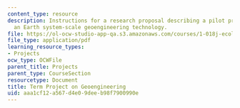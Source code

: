 ```yaml
---
content_type: resource
description: Instructions for a research proposal describing a pilot project for assessing
  an Earth system-scale geoengineering technology.
file: https://ol-ocw-studio-app-qa.s3.amazonaws.com/courses/1-018j-ecology-i-the-earth-system-fall-2009/aaa1cf12a567d4e09deeb98f7900990e_MIT1_018JF09_Term_Project.pdf
file_type: application/pdf
learning_resource_types:
- Projects
ocw_type: OCWFile
parent_title: Projects
parent_type: CourseSection
resourcetype: Document
title: Term Project on Geoengineering
uid: aaa1cf12-a567-d4e0-9dee-b98f7900990e
---
```

